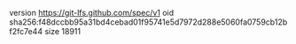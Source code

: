 version https://git-lfs.github.com/spec/v1
oid sha256:f48dccbb95a31bd4cebad01f95741e5d7972d288e5060fa0759cb12bf2fc7e44
size 18911
